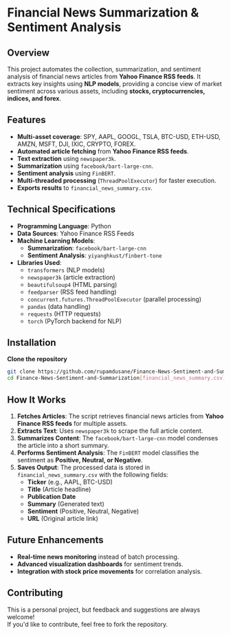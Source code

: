 # Financial News Summarization & Sentiment Analysis

## Overview
This project automates the collection, summarization, and sentiment analysis of financial news articles from **Yahoo Finance RSS feeds**. It extracts key insights using **NLP models**, providing a concise view of market sentiment across various assets, including **stocks, cryptocurrencies, indices, and forex**.

## Features
- **Multi-asset coverage**: SPY, AAPL, GOOGL, TSLA, BTC-USD, ETH-USD, AMZN, MSFT, DJI, IXIC, CRYPTO, FOREX.
- **Automated article fetching** from **Yahoo Finance RSS feeds**.
- **Text extraction** using `newspaper3k`.
- **Summarization** using `facebook/bart-large-cnn`.
- **Sentiment analysis** using `FinBERT`.
- **Multi-threaded processing** (`ThreadPoolExecutor`) for faster execution.
- **Exports results** to `financial_news_summary.csv`.

## Technical Specifications
- **Programming Language**: Python
- **Data Sources**: Yahoo Finance RSS Feeds
- **Machine Learning Models**:
  - **Summarization**: `facebook/bart-large-cnn`
  - **Sentiment Analysis**: `yiyanghkust/finbert-tone`
- **Libraries Used**:
  - `transformers` (NLP models)
  - `newspaper3k` (article extraction)
  - `beautifulsoup4` (HTML parsing)
  - `feedparser` (RSS feed handling)
  - `concurrent.futures.ThreadPoolExecutor` (parallel processing)
  - `pandas` (data handling)
  - `requests` (HTTP requests)
  - `torch` (PyTorch backend for NLP)

## Installation
**Clone the repository**
   ```bash
   git clone https://github.com/rupamdusane/Finance-News-Sentiment-and-Summarization.git
   cd Finance-News-Sentiment-and-Summarization[financial_news_summary.csv](https://github.com/user-attachments/files/19233903/financial_news_summary.csv)

   ```

## How It Works
1. **Fetches Articles**: The script retrieves financial news articles from **Yahoo Finance RSS feeds** for multiple assets.
2. **Extracts Text**: Uses `newspaper3k` to scrape the full article content.
3. **Summarizes Content**: The `facebook/bart-large-cnn` model condenses the article into a short summary.
4. **Performs Sentiment Analysis**: The `FinBERT` model classifies the sentiment as **Positive, Neutral, or Negative**.
5. **Saves Output**: The processed data is stored in `financial_news_summary.csv` with the following fields:
   - **Ticker** (e.g., AAPL, BTC-USD)
   - **Title** (Article headline)
   - **Publication Date**
   - **Summary** (Generated text)
   - **Sentiment** (Positive, Neutral, Negative)
   - **URL** (Original article link)

## Future Enhancements
- **Real-time news monitoring** instead of batch processing.
- **Advanced visualization dashboards** for sentiment trends.
- **Integration with stock price movements** for correlation analysis.

## Contributing
This is a personal project, but feedback and suggestions are always welcome!  
If you'd like to contribute, feel free to fork the repository.
